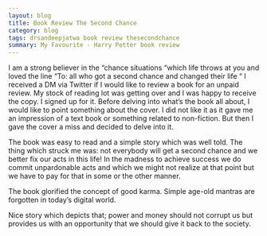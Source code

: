 ```yaml
---
layout: blog
title: Book Review The Second Chance
category: blog
tags: drsandeepjatwa book review thesecondchance
summary: My Favourite - Harry Potter book review
---
```


I am a strong believer in the “chance situations “which life throws at you and loved the line 
“To: all who got a second chance and changed their life “
I received a DM via Twitter if I would like to review a book for an unpaid review. My stock of reading lot was getting over and I was happy to receive the copy. I signed up for it. 
Before delving into what’s the book all about, I would like to point something about the cover. 
I did not like it as it gave me an impression of a text book or something related to non-fiction. 
But then I gave the cover a miss and decided to delve into it.

The book was easy to read and a simple story which was well told. The thing which struck me was: not everybody will get a second chance 
and we better fix our acts in this life! In the madness to achieve success we do commit unpardonable acts and which we might not 
realize at that point but we have to pay for that in some or the other manner. 

The book glorified the concept of good karma. Simple age-old mantras are forgotten in today’s digital world.

Nice story which depicts that; power and money should not corrupt us but provides us with an opportunity 
that we should give it back to the society.
